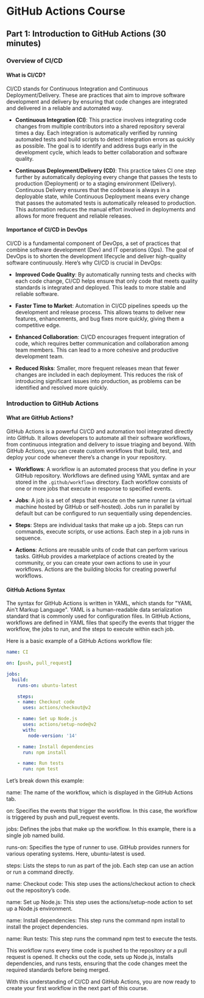 # GitHub Actions Course

## Part 1: Introduction to GitHub Actions (30 minutes)

### Overview of CI/CD

#### What is CI/CD?
CI/CD stands for Continuous Integration and Continuous Deployment/Delivery. These are practices that aim to improve software development and delivery by ensuring that code changes are integrated and delivered in a reliable and automated way.

- **Continuous Integration (CI)**: This practice involves integrating code changes from multiple contributors into a shared repository several times a day. Each integration is automatically verified by running automated tests and build scripts to detect integration errors as quickly as possible. The goal is to identify and address bugs early in the development cycle, which leads to better collaboration and software quality.

- **Continuous Deployment/Delivery (CD)**: This practice takes CI one step further by automatically deploying every change that passes the tests to production (Deployment) or to a staging environment (Delivery). Continuous Delivery ensures that the codebase is always in a deployable state, while Continuous Deployment means every change that passes the automated tests is automatically released to production. This automation reduces the manual effort involved in deployments and allows for more frequent and reliable releases.

#### Importance of CI/CD in DevOps
CI/CD is a fundamental component of DevOps, a set of practices that combine software development (Dev) and IT operations (Ops). The goal of DevOps is to shorten the development lifecycle and deliver high-quality software continuously. Here’s why CI/CD is crucial in DevOps:

- **Improved Code Quality**: By automatically running tests and checks with each code change, CI/CD helps ensure that only code that meets quality standards is integrated and deployed. This leads to more stable and reliable software.

- **Faster Time to Market**: Automation in CI/CD pipelines speeds up the development and release process. This allows teams to deliver new features, enhancements, and bug fixes more quickly, giving them a competitive edge.

- **Enhanced Collaboration**: CI/CD encourages frequent integration of code, which requires better communication and collaboration among team members. This can lead to a more cohesive and productive development team.

- **Reduced Risks**: Smaller, more frequent releases mean that fewer changes are included in each deployment. This reduces the risk of introducing significant issues into production, as problems can be identified and resolved more quickly.

### Introduction to GitHub Actions

#### What are GitHub Actions?
GitHub Actions is a powerful CI/CD and automation tool integrated directly into GitHub. It allows developers to automate all their software workflows, from continuous integration and delivery to issue triaging and beyond. With GitHub Actions, you can create custom workflows that build, test, and deploy your code whenever there’s a change in your repository.

- **Workflows**: A workflow is an automated process that you define in your GitHub repository. Workflows are defined using YAML syntax and are stored in the `.github/workflows` directory. Each workflow consists of one or more jobs that execute in response to specified events.

- **Jobs**: A job is a set of steps that execute on the same runner (a virtual machine hosted by GitHub or self-hosted). Jobs run in parallel by default but can be configured to run sequentially using dependencies.

- **Steps**: Steps are individual tasks that make up a job. Steps can run commands, execute scripts, or use actions. Each step in a job runs in sequence.

- **Actions**: Actions are reusable units of code that can perform various tasks. GitHub provides a marketplace of actions created by the community, or you can create your own actions to use in your workflows. Actions are the building blocks for creating powerful workflows.

#### GitHub Actions Syntax
The syntax for GitHub Actions is written in YAML, which stands for "YAML Ain't Markup Language". YAML is a human-readable data serialization standard that is commonly used for configuration files. In GitHub Actions, workflows are defined in YAML files that specify the events that trigger the workflow, the jobs to run, and the steps to execute within each job.

Here is a basic example of a GitHub Actions workflow file:

```yaml
name: CI

on: [push, pull_request]

jobs:
  build:
    runs-on: ubuntu-latest

    steps:
    - name: Checkout code
      uses: actions/checkout@v2

    - name: Set up Node.js
      uses: actions/setup-node@v2
      with:
        node-version: '14'

    - name: Install dependencies
      run: npm install

    - name: Run tests
      run: npm test
```

Let’s break down this example:

name: The name of the workflow, which is displayed in the GitHub Actions tab.

on: Specifies the events that trigger the workflow. In this case, the workflow is triggered by push and pull_request events.

jobs: Defines the jobs that make up the workflow. In this example, there is a single job named build.

runs-on: Specifies the type of runner to use. GitHub provides runners for various operating systems. Here, ubuntu-latest is used.

steps: Lists the steps to run as part of the job. Each step can use an action or run a command directly.

name: Checkout code: This step uses the actions/checkout action to check out the repository’s code.

name: Set up Node.js: This step uses the actions/setup-node action to set up a Node.js environment.

name: Install dependencies: This step runs the command npm install to install the project dependencies.

name: Run tests: This step runs the command npm test to execute the tests.

This workflow runs every time code is pushed to the repository or a pull request is opened. It checks out the code, sets up Node.js, installs dependencies, and runs tests, ensuring that the code changes meet the required standards before being merged.

With this understanding of CI/CD and GitHub Actions, you are now ready to create your first workflow in the next part of this course.
